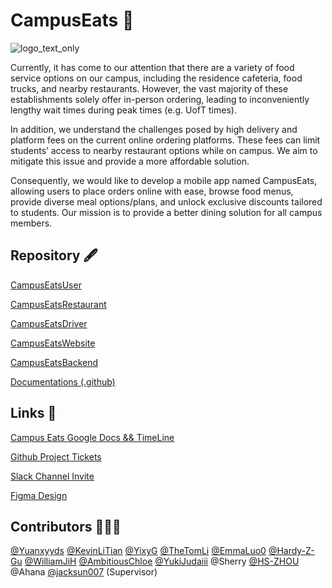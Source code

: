 # CampusEats 🍔

![logo_text_only](https://github.com/Yuanxyyds/CampusEatsUser/assets/90568652/4948262c-7ee0-4b7a-a3c5-69ee5d92ef18)

Currently, it has come to our attention that there are a variety of food service options on our campus, including the residence cafeteria, food trucks, and nearby restaurants. However, the vast majority of these establishments solely offer in-person ordering, leading to inconveniently lengthy wait times during peak times (e.g. UofT times).

In addition, we understand the challenges posed by high delivery and platform fees on the current online ordering platforms. These fees can limit students’ access to nearby restaurant options while on campus. We aim to mitigate this issue and provide a more affordable solution.

Consequently, we would like to develop a mobile app named CampusEats, allowing users to place orders online with ease, browse food menus, provide diverse meal options/plans, and unlock exclusive discounts tailored to students. Our mission is to provide a better dining solution for all campus members.

## Repository 🖋️

[CampusEatsUser](https://github.com/CampusEatsUofT/CampusEatsUser)

[CampusEatsRestaurant](https://github.com/CampusEatsUofT/CampusEatsRestaurant)

[CampusEatsDriver](https://github.com/CampusEatsUofT/CampusEatsDriver)

[CampusEatsWebsite](https://github.com/CampusEatsUofT/CampusEatsWebsite)

[CampusEatsBackend](https://github.com/CampusEatsUofT/CampusEatsBackend)

[Documentations (.github)](https://github.com/CampusEatsUofT/.github/tree/main/documentations)

## Links 🔗

[Campus Eats Google Docs && TimeLine](https://docs.google.com/document/d/1IP29HjpJNOuVP58zS5mxg3-Lg6SlL1kx8plmMK2Uv0k/edit?usp=sharing)

[Github Project Tickets](https://github.com/orgs/CampusEatsUofT/projects/2)

[Slack Channel Invite](https://join.slack.com/t/campus-eats/shared_invite/zt-28abpgq2b-iMVYcVanWefYH~GYpYqkZQ)

[Figma Design](https://www.figma.com/file/dIYcapmidpxNDEGCdoWsJM/Food-HQ---Delivery-Food-App?type=design&node-id=1713%3A34186&mode=design&t=hAuFo5PcIRl6MrMM-1)

## Contributors 🧑‍🤝‍🧑

[@Yuanxyyds](https://github.com/Yuanxyyds) [@KevinLiTian](https://github.com/KevinLiTian) [@YixyG](https://github.com/YixyG) [@TheTomLi](https://github.com/TheTomLi) [@EmmaLuo0](https://github.com/EmmaLuo0) [@Hardy-Z-Gu](https://github.com/Hardy-Z-Gu) [@WilliamJiH](https://github.com/WilliamJiH) [@AmbitiousChloe](https://github.com/AmbitiousChloe) [@YukiJudaiii](https://github.com/YukiJudaiii) @Sherry [@HS-ZHOU](https://github.com/HS-ZHOU) @Ahana [@jacksun007](https://github.com/jacksun007) (Supervisor)
